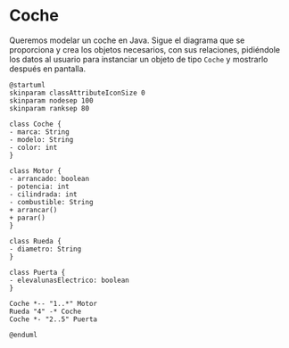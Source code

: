 # Coche

Queremos modelar un coche en Java. Sigue el diagrama que se proporciona y crea los objetos necesarios, con sus relaciones, pidiéndole los datos al usuario para instanciar un objeto de tipo `Coche` y mostrarlo después en pantalla.

```plantuml
@startuml
skinparam classAttributeIconSize 0
skinparam nodesep 100
skinparam ranksep 80

class Coche {
- marca: String
- modelo: String
- color: int
}

class Motor {
- arrancado: boolean
- potencia: int
- cilindrada: int
- combustible: String
+ arrancar()
+ parar()
}

class Rueda {
- diametro: String
}

class Puerta {
- elevalunasElectrico: boolean
}

Coche *-- "1..*" Motor
Rueda "4" -* Coche
Coche *- "2..5" Puerta

@enduml
```
